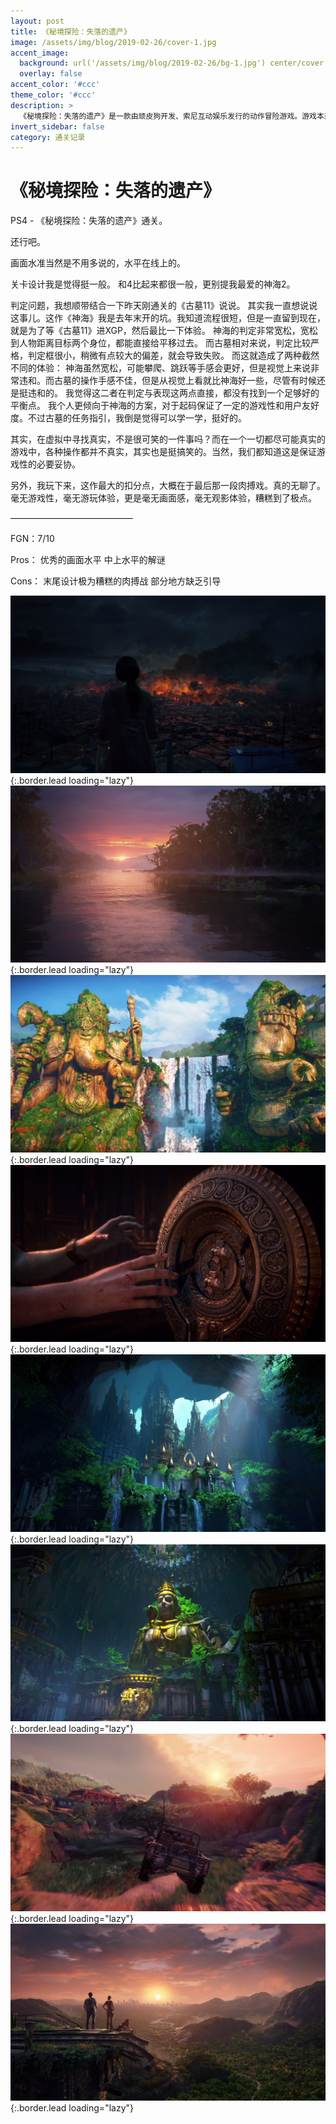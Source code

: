 ```yaml
---
layout: post
title: 《秘境探险：失落的遗产》
image: /assets/img/blog/2019-02-26/cover-1.jpg
accent_image: 
  background: url('/assets/img/blog/2019-02-26/bg-1.jpg') center/cover
  overlay: false
accent_color: '#ccc'
theme_color: '#ccc'
description: >
  《秘境探险：失落的遗产》是一款由顽皮狗开发、索尼互动娱乐发行的动作冒险游戏。游戏本来预定作为《神秘海域4：盗贼末路》的可下载内容，但后来成为神秘海域系列内首款独立作品，系列主角内森·德雷克亦没有出现在本作中。
invert_sidebar: false
category: 通关记录
---
```


# 《秘境探险：失落的遗产》

PS4 - 《秘境探险：失落的遗产》通关。

还行吧。

画面水准当然是不用多说的，水平在线上的。

关卡设计我是觉得挺一般。
和4比起来都很一般，更别提我最爱的神海2。

判定问题，我想顺带结合一下昨天刚通关的《古墓11》说说。
其实我一直想说说这事儿。这作《神海》我是去年末开的坑。我知道流程很短，但是一直留到现在，就是为了等《古墓11》进XGP，然后最比一下体验。
神海的判定非常宽松，宽松到人物距离目标两个身位，都能直接给平移过去。
而古墓相对来说，判定比较严格，判定框很小，稍微有点较大的偏差，就会导致失败。
而这就造成了两种截然不同的体验：
神海虽然宽松，可能攀爬、跳跃等手感会更好，但是视觉上来说非常违和。而古墓的操作手感不佳，但是从视觉上看就比神海好一些，尽管有时候还是挺违和的。
我觉得这二者在判定与表现这两点直接，都没有找到一个足够好的平衡点。
我个人更倾向于神海的方案，对于起码保证了一定的游戏性和用户友好度。不过古墓的任务指引，我倒是觉得可以学一学，挺好的。

其实，在虚拟中寻找真实，不是很可笑的一件事吗？而在一个一切都尽可能真实的游戏中，各种操作都并不真实，其实也是挺搞笑的。当然，我们都知道这是保证游戏性的必要妥协。

另外，我玩下来，这作最大的扣分点，大概在于最后那一段肉搏戏。真的无聊了。
毫无游戏性，毫无游玩体验，更是毫无画面感，毫无观影体验，糟糕到了极点。

——————————————

FGN：7/10

Pros：
优秀的画面水平
中上水平的解谜

Cons：
末尾设计极为糟糕的肉搏战
部分地方缺乏引导

![](/assets/img/blog/2019-02-26/1-1.jpg){:.border.lead loading="lazy"}
![](/assets/img/blog/2019-02-26/2-1.jpg){:.border.lead loading="lazy"}
![](/assets/img/blog/2019-02-26/3-1.jpg){:.border.lead loading="lazy"}
![](/assets/img/blog/2019-02-26/4-1.jpg){:.border.lead loading="lazy"}
![](/assets/img/blog/2019-02-26/5-1.jpg){:.border.lead loading="lazy"}
![](/assets/img/blog/2019-02-26/6-1.jpg){:.border.lead loading="lazy"}
![](/assets/img/blog/2019-02-26/7-1.jpg){:.border.lead loading="lazy"}
![](/assets/img/blog/2019-02-26/8-1.jpg){:.border.lead loading="lazy"}

